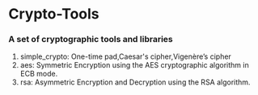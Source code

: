 # Crypto-Tools

### A set of cryptographic tools and libraries

1. simple_crypto: One-time pad,Caesar's cipher,Vigenère’s cipher
2. aes: Symmetric Encryption using the AES cryptographic algorithm in ECB mode.
3. rsa: Asymmetric Encryption and Decryption using the RSA algorithm.
